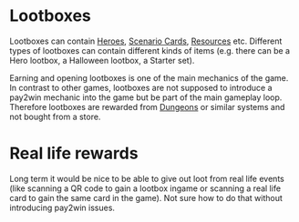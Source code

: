 # Lootboxes
Lootboxes can contain [Heroes](Heroes.md), [Scenario Cards](Dungeons.md), [Resources](Resources.md) etc. Different types of lootboxes can contain different kinds of items (e.g. there can be a Hero lootbox, a Halloween lootbox, a Starter set).

Earning and opening lootboxes is one of the main mechanics of the game. In contrast to other games, lootboxes are not supposed to introduce a pay2win mechanic into the game but be part of the main gameplay loop. Therefore lootboxes are rewarded from [Dungeons](Dungeons.md) or similar systems and not bought from a store.

# Real life rewards
Long term it would be nice to be able to give out loot from real life events (like scanning a QR code to gain a lootbox ingame or scanning a real life card to gain the same card in the game). Not sure how to do that without introducing pay2win issues.